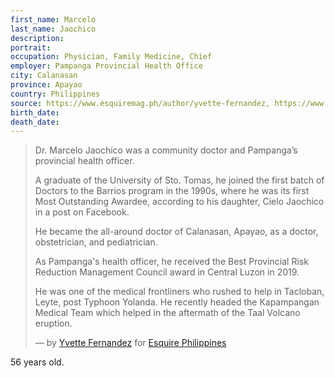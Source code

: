 ```yaml
---
first_name: Marcelo
last_name: Jaochico
description: 
portrait: 
occupation: Physician, Family Medicine, Chief
employer: Pampanga Provincial Health Office
city: Calanasan
province: Apayao
country: Philippines
source: https://www.esquiremag.ph/author/yvette-fernandez, https://www.rappler.com/nation/255798-pampanga-health-chief-jaochico-dies-coronavirus
birth_date: 
death_date: 
---
```


> Dr. Marcelo Jaochico was a community doctor and Pampanga’s provincial health officer.
> 
> A graduate of the University of Sto. Tomas, he joined the first batch of Doctors to the Barrios program in the 1990s, where he was its first Most Outstanding Awardee, according to his daughter, Cielo Jaochico in a post on Facebook.
> 
> He became the all-around doctor of Calanasan, Apayao, as a doctor, obstetrician, and pediatrician.
> 
> As Pampanga's health officer, he received the Best Provincial Risk Reduction Management Council award in Central Luzon in 2019.
> 
> He was one of the medical frontliners who rushed to help in Tacloban, Leyte, post Typhoon Yolanda. He recently headed the Kapampangan Medical Team which helped in the aftermath of the Taal Volcano eruption.
> 
> &mdash; by [Yvette Fernandez](https://www.esquiremag.ph/author/yvette-fernandez) for [Esquire Philippines](https://www.esquiremag.ph/long-reads/doctors-lost-to-covid-19-a2325-20200329-lfrm)

56 years old.